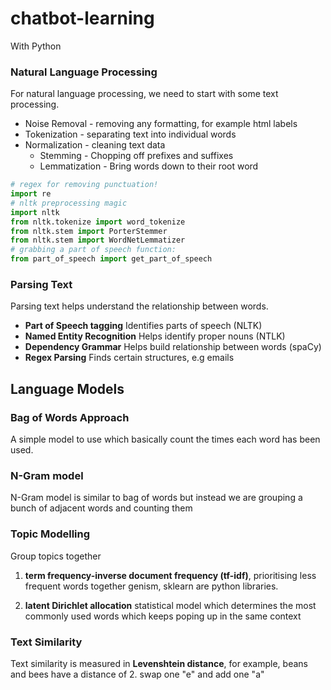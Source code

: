 # chatbot-learning

With Python

### Natural Language Processing

For natural language processing, we need to start with some text processing.

* Noise Removal - removing any formatting, for example html labels
* Tokenization - separating text into individual words
* Normalization - cleaning text data
   * Stemming - Chopping off prefixes and suffixes
   * Lemmatization - Bring words down to their root word
```python
# regex for removing punctuation!
import re
# nltk preprocessing magic
import nltk
from nltk.tokenize import word_tokenize
from nltk.stem import PorterStemmer
from nltk.stem import WordNetLemmatizer
# grabbing a part of speech function:
from part_of_speech import get_part_of_speech
```

### Parsing Text

Parsing text helps understand the relationship between words.

* **Part of Speech tagging** Identifies parts of speech (NLTK)
* **Named Entity Recognition** Helps identify proper nouns (NTLK)
* **Dependency Grammar** Helps build relationship between words (spaCy)
* **Regex Parsing** Finds certain structures, e.g emails

## Language Models

### Bag of Words Approach
A simple model to use which basically count the times each word has been used.

### N-Gram model
N-Gram model is similar to bag of words but instead we are grouping a bunch of adjacent words and counting them

### Topic Modelling
Group topics together


1. **term frequency-inverse document frequency (tf-idf)**, prioritising less frequent words together
genism, sklearn are python libraries.

2. **latent Dirichlet allocation** statistical model which determines the most commonly used words which keeps poping up in the same context

### Text Similarity
Text similarity is measured in **Levenshtein distance**, for example, beans and bees have a distance of 2. swap one "e" and add one "a"
